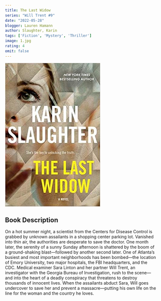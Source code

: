 ```yaml
---
title: The Last Widow
series: "Will Trent #9"
date: "2022-05-28"
blogger: Lauren Hamann
author: Slaughter, Karin
tags: ['Fiction', 'Mystery', 'Thriller']
image: 1.jpg
rating: 4
omit: false
---
```


![Book Cover](1.jpg)

## Book Description

On a hot summer night, a scientist from the Centers for Disease Control is grabbed by unknown assailants in a shopping center parking lot. Vanished into thin air, the authorities are desperate to save the doctor. One month later, the serenity of a sunny Sunday afternoon is shattered by the boom of a ground-shaking blast—followed by another second later. One of Atlanta’s busiest and most important neighborhoods has been bombed—the location of Emory University, two major hospitals, the FBI headquarters, and the CDC. Medical examiner Sara Linton and her partner Will Trent, an investigator with the Georgia Bureau of Investigation, rush to the scene—and into the heart of a deadly conspiracy that threatens to destroy thousands of innocent lives. When the assailants abduct Sara, Will goes undercover to save her and prevent a massacre—putting his own life on the line for the woman and the country he loves.